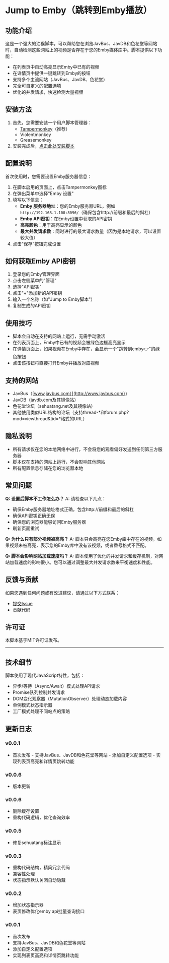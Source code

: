 # Jump to Emby（跳转到Emby播放）

## 功能介绍

这是一个强大的油猴脚本，可以帮助您在浏览JavBus、JavDB和色花堂等网站时，自动检测这些网站上的视频是否存在于您的Emby媒体库中。脚本提供以下功能：

- 在列表页中自动高亮显示Emby中已有的视频
- 在详情页中提供一键跳转到Emby的按钮
- 支持多个主流网站（JavBus、JavDB、色花堂）
- 完全可自定义的配置选项
- 优化的并发请求，快速检测大量视频

## 安装方法

1. 首先，您需要安装一个用户脚本管理器：
   - [Tampermonkey](https://www.tampermonkey.net/)（推荐）
   - Violentmonkey
   - Greasemonkey
2. 安装完成后，[点击此处安装脚本](https://greasyfork.org/scripts/你的脚本ID/跳转到Emby播放)

## 配置说明

首次使用时，您需要设置Emby服务器信息：

1. 在脚本启用的页面上，点击Tampermonkey图标
2. 在弹出菜单中选择"Emby 设置"
3. 填写以下信息：
   - **Emby 服务器地址**：您的Emby服务器URL，例如`http://192.168.1.100:8096/`（确保包含http://前缀和最后的斜杠）
   - **Emby API密钥**：在Emby设置中获取的API密钥
   - **高亮颜色**：用于高亮显示的颜色
   - **最大并发请求数**：同时进行的最大请求数量（因为是本地请求，可以设置较大值）
4. 点击"保存"按钮完成设置

## 如何获取Emby API密钥

1. 登录您的Emby管理界面
2. 点击左侧菜单的"管理"
3. 选择"API密钥"
4. 点击"+"添加新的API密钥
5. 输入一个名称（如"Jump to Emby脚本"）
6. 复制生成的API密钥

## 使用技巧

- 脚本会自动在支持的网站上运行，无需手动激活
- 在列表页面上，Emby中已有的视频会被绿色边框高亮显示
- 在详情页面上，如果视频在Emby中存在，会显示一个"跳转到emby👉"的绿色按钮
- 点击该按钮将直接打开Emby并播放对应视频

## 支持的网站

- JavBus（[www.javbus.com）](http://www.javbus.com）)
- JavDB（javdb.com及其镜像站）
- 色花堂论坛（sehuatang.net及其镜像站）
- 其他使用类似URL结构的论坛（支持thread-*和forum.php?mod=viewthread&tid=*格式的URL）

## 隐私说明

- 所有请求仅在您的本地网络中进行，不会将您的观看偏好发送到任何第三方服务器
- 脚本仅在支持的网站上运行，不会影响其他网站
- 所有配置信息存储在您的浏览器本地

## 常见问题

**Q: 设置后脚本不工作怎么办？** A: 请检查以下几点：

- 确保Emby服务器地址格式正确，包含http://前缀和最后的斜杠
- 确保API密钥正确无误
- 确保您的浏览器能够访问Emby服务器
- 刷新页面重试

**Q: 为什么只有部分视频被高亮？** A: 脚本只会高亮在您Emby库中存在的视频。如果视频未被高亮，表示您的Emby库中没有该视频，或者番号格式不匹配。

**Q: 脚本会影响网站加载速度吗？** A: 脚本使用了优化的并发请求和缓存机制，对网站加载速度的影响很小。您可以通过调整最大并发请求数来平衡速度和性能。

## 反馈与贡献

如果您遇到任何问题或有改进建议，请通过以下方式联系：

- [提交Issue](https://github.com/cgkings/tampermonkey_scripts/issues)
- [贡献代码](https://github.com/cgkings/tampermonkey_scripts)

## 许可证

本脚本基于MIT许可证发布。

------

## 技术细节

脚本使用了现代JavaScript特性，包括：

- 异步/等待（Async/Await）模式处理API请求
- Promise队列控制并发请求
- DOM变化观察器（MutationObserver）处理动态加载内容
- 单例模式状态指示器
- 工厂模式处理不同站点的策略

## 更新日志

### v0.0.1

- 首次发布 - 支持JavBus、JavDB和色花堂等网站 - 添加自定义配置选项 - 实现列表页高亮和详情页跳转功能


### v0.0.6

- 版本更新


### v0.0.6

- 删除缓存设置
- 重构代码逻辑，优化查询效率

### v0.0.5

- 修复sehuatang标注显示

### v0.0.3

- 重构代码结构，精简冗余代码
- 兼容性处理
- 状态指示默认关闭自动隐藏


### v0.0.2

- 增加状态指示器
- 表页修改优化emby api批量查询接口

### v0.0.1

- 首次发布
- 支持JavBus、JavDB和色花堂等网站
- 添加自定义配置选项
- 实现列表页高亮和详情页跳转功能
